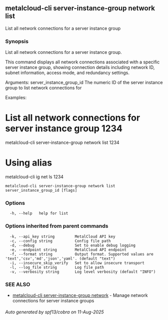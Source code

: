 ## metalcloud-cli server-instance-group network list

List all network connections for a server instance group

### Synopsis

List all network connections for a server instance group.

This command displays all network connections associated with a specific server instance group,
showing connection details including network ID, subnet information, access mode, and redundancy settings.

Arguments:
  server_instance_group_id  The numeric ID of the server instance group to list network connections for

Examples:
  # List all network connections for server instance group 1234
  metalcloud-cli server-instance-group network list 1234

  # Using alias
  metalcloud-cli ig net ls 1234

```
metalcloud-cli server-instance-group network list server_instance_group_id [flags]
```

### Options

```
  -h, --help   help for list
```

### Options inherited from parent commands

```
  -k, --api_key string         MetalCloud API key
  -c, --config string          Config file path
  -d, --debug                  Set to enable debug logging
  -e, --endpoint string        MetalCloud API endpoint
  -f, --format string          Output format. Supported values are 'text','csv','md','json','yaml'. (default "text")
  -i, --insecure_skip_verify   Set to allow insecure transport
  -l, --log_file string        Log file path
  -v, --verbosity string       Log level verbosity (default "INFO")
```

### SEE ALSO

* [metalcloud-cli server-instance-group network](metalcloud-cli_server-instance-group_network.md)	 - Manage network connections for server instance groups

###### Auto generated by spf13/cobra on 11-Aug-2025
